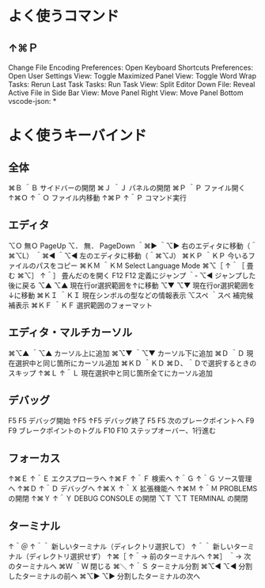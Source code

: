 
# よく使うコマンド

## ↑⌘Ｐ
Change File Encoding
Preferences: Open Keyboard Shortcuts
Preferences: Open User Settings
View: Toggle Maximized Panel
View: Toggle Word Wrap
Tasks: Rerun Last Task
Tasks: Run Task
View: Split Editor Down
File: Reveal Active File in Side Bar
View: Move Panel Right
View: Move Panel Bottom
vscode-json: *

# よく使うキーバインド

## 全体
⌘Ｂ   ＾Ｂ   サイドバーの開閉
⌘Ｊ   ＾Ｊ   パネルの開閉
⌘Ｐ   ＾Ｐ   ファイル開く
↑⌘Ｏ ↑＾Ｏ ファイル内移動
↑⌘Ｐ ↑＾Ｐ コマンド実行

## エディタ
⌥Ｏ     無Ｏ     PageUp
⌥．     無．     PageDown
＾⌘▶   ＾⌥▶   右のエディタに移動（＾⌘⌥L）
＾⌘◀   ＾⌥◀   左のエディタに移動（＾⌘⌥J）
⌘ＫＰ   ＾ＫＰ   今いるファイルのパスをコピー
⌘ＫＭ   ＾ＫＭ   Select Language Mode
⌘⌥［   ↑＾［   畳む
⌘⌥］   ↑＾］   畳んだのを開く
F12      F12     定義にジャンプ
＾‐     ⌥◀    ジャンプした後に戻る
⌥▲     ⌥▲    現在行or選択範囲を↑に移動
⌥▼     ⌥▼    現在行or選択範囲を↓に移動
⌘ＫＩ   ＾ＫＩ   現在シンボルの型などの情報表示
⌥スペ   ＾スペ   補完候補表示
⌘ＫＦ   ＾ＫＦ   選択範囲のフォーマット

## エディタ・マルチカーソル
⌘⌥▲   ＾⌥▲   カーソル上に追加
⌘⌥▼   ＾⌥▼   カーソル下に追加
⌘Ｄ     ＾Ｄ     現在選択中と同じ箇所にカーソル追加
⌘ＫＤ   ＾ＫＤ   ⌘Ｄ、＾Ｄで選択するときのスキップ
↑⌘Ｌ   ↑＾Ｌ   現在選択中と同じ箇所全てにカーソル追加

## デバッグ
F5     F5   デバッグ開始
↑F5   ↑F5 デバッグ終了
F5     F5   次のブレークポイントへ
F9     F9   ブレークポイントのトグル
F10    F10  ステップオーバー、1行進む

## フォーカス
↑⌘Ｅ ↑＾Ｅ エクスプローラへ
↑⌘Ｆ ↑＾Ｆ 検索へ
↑＾Ｇ ↑＾Ｇ ソース管理へ
↑⌘Ｄ ↑＾Ｄ デバッグへ
↑⌘Ｘ ↑＾Ｘ 拡張機能へ
↑⌘Ｍ ↑＾Ｍ PROBLEMS の開閉
↑⌘Ｙ ↑＾Ｙ DEBUG CONSOLE の開閉
⌥Ｔ   ⌥Ｔ   TERMINAL の開閉

## ターミナル
↑＾＠ ↑＾＾ 新しいターミナル（ディレクトリ選択して）
↑＾＾        新しいターミナル（ディレクトリ選択せず）
↑⌘［ ↑＾→ 前のターミナルへ
↑⌘］ ＾→   次のターミナルへ
⌘Ｗ   ＾Ｗ   閉じる
⌘＼   ↑＾Ｓ ターミナル分割
⌘⌥◀ ⌥◀   分割したターミナルの前へ
⌘⌥▶ ⌥▶   分割したターミナルの次へ
